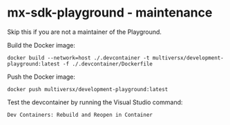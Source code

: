 # mx-sdk-playground - maintenance

Skip this if you are not a maintainer of the Playground.

Build the Docker image:

```
docker build --network=host ./.devcontainer -t multiversx/development-playground:latest -f ./.devcontainer/Dockerfile
```

Push the Docker image:

```
docker push multiversx/development-playground:latest
```

Test the devcontainer by running the Visual Studio command:

```
Dev Containers: Rebuild and Reopen in Container
```
